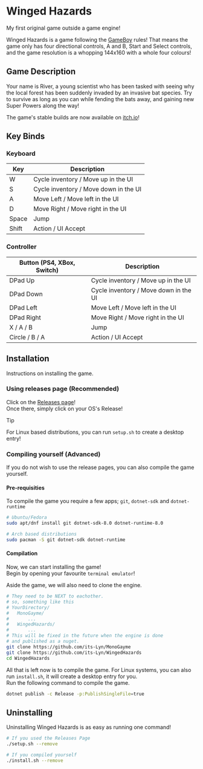 # Winged Hazards

My first original game outside a game engine!

Winged Hazards is a game following the [GameBoy](https://en.wikipedia.org/wiki/Game_Boy) rules! That means the game only has four directional controls, A and B, Start and Select controls, and the game resolution is a whopping 144x160 with a whole four colours!

## Game Description
Your name is River, a young scientist who has been tasked with seeing why the local forest has been suddenly invaded by an invasive bat species. Try to survive as long as you can while fending the bats away, and gaining new Super Powers along the way!

The game's stable builds are now available on [itch.io](https://itsLyn.itch.io/wingedhazards)!

## Key Binds

### Keyboard
| Key   | Description                           |
|-------|---------------------------------------|
| W     | Cycle inventory / Move up in the UI   |
| S     | Cycle inventory / Move down in the UI |
| A     | Move Left / Move left in the UI       |
| D     | Move Right / Move right in the UI     |
| Space | Jump                                  |
| Shift | Action / UI Accept                    |

### Controller
| Button (PS4, XBox, Switch) | Description                           |
|----------------------------|---------------------------------------|
| DPad Up                    | Cycle inventory / Move up in the UI   |
| DPad Down                  | Cycle inventory / Move down in the UI |
| DPad Left                  | Move Left / Move left in the UI       |
| DPad Right                 | Move Right / Move right in the UI     |
| X / A / B                  | Jump                                  |
| Circle / B / A             | Action / UI Accept                    |

## Installation
Instructions on installing the game.

### Using releases page (Recommended)
Click on the [Releases page](https://github.com/its-Lyn/WingedHazards/releases)! <br>
Once there, simply click on your OS's Release!

> [!TIP]
> For Linux based distributions, you can run `setup.sh` to create a desktop entry!

### Compiling yourself (Advanced)
If you do not wish to use the release pages, you can also compile the game yourself.

#### Pre-requisities
To compile the game you require a few apps; `git`, `dotnet-sdk` and `dotnet-runtime`

```bash
# Ubuntu/Fedora
sudo apt/dnf install git dotnet-sdk-8.0 dotnet-runtime-8.0

# Arch based distributions
sudo pacman -S git dotnet-sdk dotnet-runtime
```

#### Compilation
Now, we can start installing the game! <br>
Begin by opening your favourite `terminal emulator`!

Aside the game, we will also need to clone the engine.

```bash
# They need to be NEXT to eachother.
# so, something like this
# YourDirectory/
#   MonoGayme/
#       ...
#   WingedHazards/
#       ...
# This will be fixed in the future when the engine is done
# and published as a nuget.
git clone https://github.com/its-Lyn/MonoGayme
git clone https://github.com/its-Lyn/WingedHazards
cd WingedHazards
```

All that is left now is to compile the game. For Linux systems, you can also run `install.sh`, it will create a desktop entry for you. <br>
Run the following command to compile the game.
```bash
dotnet publish -c Release -p:PublishSingleFile=true
```

## Uninstalling
Uninstalling Winged Hazards is as easy as running one command!
```bash
# If you used the Releases Page
./setup.sh --remove

# If you compiled yourself
./install.sh --remove
```
